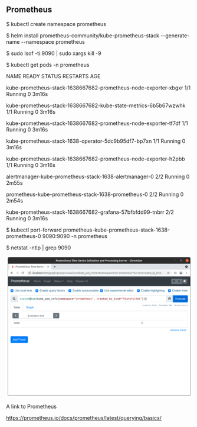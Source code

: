 ## Prometheus

$ kubectl create namespace prometheus

$ helm install prometheus-community/kube-prometheus-stack --generate-name --namespace prometheus

$ sudo lsof -ti:9090 | sudo xargs kill -9

$ kubectl get pods -n prometheus 

NAME                                                              READY   STATUS    RESTARTS   AGE

kube-prometheus-stack-1638667682-prometheus-node-exporter-xbgxr   1/1     Running   0          3m16s

kube-prometheus-stack-1638667682-kube-state-metrics-6b5b67wzwhk   1/1     Running   0          3m16s

kube-prometheus-stack-1638667682-prometheus-node-exporter-tf7df   1/1     Running   0          3m16s

kube-prometheus-stack-1638-operator-5dc9b95df7-bp7xn              1/1     Running   0          3m16s

kube-prometheus-stack-1638667682-prometheus-node-exporter-h2pbb   1/1     Running   0          3m16s

alertmanager-kube-prometheus-stack-1638-alertmanager-0            2/2     Running   0          2m55s

prometheus-kube-prometheus-stack-1638-prometheus-0                2/2     Running   0          2m54s

kube-prometheus-stack-1638667682-grafana-57bfbfdd99-tnbrr         2/2     Running   0          3m16s

$ kubectl port-forward prometheus-kube-prometheus-stack-1638-prometheus-0 9090:9090 -n prometheus

$ netstat -ntlp | grep 9090

![alt text](https://github.com/jylhakos/DevOpsWithKubernetes/blob/main/4/4.03/4.03.png?raw=true)

A link to Prometheus

https://prometheus.io/docs/prometheus/latest/querying/basics/

